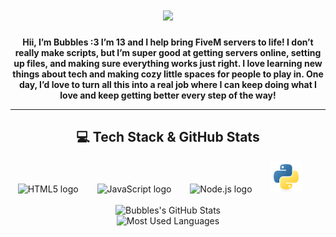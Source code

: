<h1 align="center">
  <a href="https://git.io/typing-svg">
    <img src="https://readme-typing-svg.herokuapp.com/?lines=HELLO,+THERE!👋;THIS+IS+BUBBLES!;WELCOME+TO+MY+GITHUB;I+LOVE+BUILDING+FIVEM+EXPERIENCES;I'M+ALSO+PASSIONATE+ABOUT+DEVELOPING+;EXPLORING+THE+SKIES+AND+CODING+AWESOME+STUFF;CHECK+OUT+MY+WORK+BELOW!;&center=true&size=30&color=00ADEF&width=800">
  </a>
</h1>

<p align="center">
<b>Hii, I’m Bubbles :3 I’m 13 and I help bring FiveM servers to life! I don’t really make scripts, but I’m super good at getting servers online, setting up files, and making sure everything works just right. I love learning new things about tech and making cozy little spaces for people to play in. One day, I’d love to turn all this into a real job where I can keep doing what I love and keep getting better every step of the way!</b>
</p>

---

<h2 align="center">💻 Tech Stack & GitHub Stats</h2>

<div align="center">
  <img src="https://cdn.jsdelivr.net/gh/devicons/devicon/icons/html5/html5-original.svg" height="50" alt="HTML5 logo" />
  <img width="22" />
  <img src="https://cdn.jsdelivr.net/gh/devicons/devicon/icons/javascript/javascript-original.svg" height="50" alt="JavaScript logo" />
  <img width="22" />
  <img src="https://cdn.jsdelivr.net/gh/devicons/devicon/icons/nodejs/nodejs-original.svg" height="50" alt="Node.js logo" />
  <img width="22" />
  <img src="https://raw.githubusercontent.com/devicons/devicon/6910f0503efdd315c8f9b858234310c06e04d9c0/icons/python/python-original.svg" height="50" alt="Python logo" />
  <img width="22" />
</div>

<div align="center">
  <br />
  <img src="https://github-readme-stats.vercel.app/api?username=dev-bubbles&show_icons=true&theme=radical" alt="Bubbles's GitHub Stats" />
  <br />
  <img src="https://github-readme-stats.vercel.app/api/top-langs/?username=dev-bubbles&layout=compact&theme=radical" alt="Most Used Languages" />
</div>
